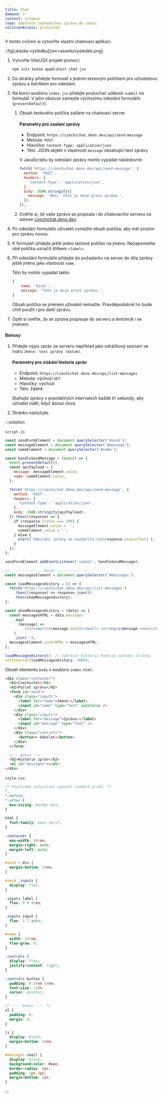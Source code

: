 ```yaml
---
title: Chat
demand: 3
context: cvlekce
lead: Odešlete jednoduchou zprávu do chatu.
solutionAccess: protected
---
```


V tomto cvičení si vytvoříte vlastní chatovací aplikaci.

::fig[ukázka výsledku]{src=assets/vysledek.png}

1.  Vytvořte Vite/JSX projekt pomocí:

    ```bash
    npm init kodim-app@latest chat jsx
    ```

1.  Do stránky přidejte formulář s jedním textovým políčkem pro uživatelovu zprávu a tlačítkem pro odeslání.

1.  Na konci souboru `index.jsx` přidejte posluchač události `submit` na formulář. V jeho obsluze zamezte výchozímu odeslání formuláře (`preventDefault`).

    1.  Obsah textového políčka zašlete na chatovací server.

        #### Parametry pro zaslání zprávy

        - Endpoint: `https://czechichat.deno.dev/api/send-message`
        - Metoda: `POST`
        - Hlavička: `Content-Type: application/json`
        - Tělo: JSON objekt s vlastností `message` obsahující text zprávy

        V JavaScriptu by odeslání zprávy mohlo vypadat následovně:

        ```js
        fetch('https://czechichat.deno.dev/api/send-message', {
          method: 'POST',
          headers: {
            'Content-Type': 'application/json',
          },
          body: JSON.stringify({
            message: 'Ahoj. Toto je moje první zpráva.',
          }),
        });
        ```

    1.  Ověřte si, že vaše zpráva se propsala i do chatovacího serveru na adrese [czechichat.deno.dev](https://czechichat.deno.dev/).

1.  Po odeslání formuláře uživateli vymažte obsah políčka, aby měl prostor pro zprávu novou.

1.  K formuláři přidejte ještě jedno textové políčko na jméno. Nezapomeňte obě políčka označit štítkem `<label>`.

1.  Při odesílání formuláře přidejte do požadavku na server do těla zprávy ještě jméno jako vlastnost `name`.

    Tělo by mohlo vypadat takto:

    ```js
    {
    	name: 'Karel',
    	message: 'Toto je moje první zpráva.',
    }
    ```

    Obsah políčka se jménem uživateli nemažte. Pravděpodobně ho bude chtít použít i pro další zprávu.

1.  Opět si ověřte, že se zpráva propisuje do serveru a tentokrát i se jménem.

#### Bonusy

1.  Přidejte výpis zpráv ze serveru například jako odrážkový seznam ve tvaru `Jméno: text zprávy (datum)`.

    #### Parametry pro získání historie zpráv

    - Endpoint: `https://czechichat.deno.dev/api/list-messages`
    - Metoda: výchozí `GET`
    - Hlavičky: výchozí
    - Tělo: žádné

    Stahujte zprávy v pravidelných intervalech každé tři sekundy, aby uživatel viděl, když dorazí nová.

1.  Stránku nastylujte.

:::solution

`script.js`:

```js
const sendFormElement = document.querySelector('#send');
const messageElement = document.querySelector('#message');
const nameElement = document.querySelector('#name');

const handleSendMessage = (event) => {
  event.preventDefault();
  const apiPayload = {
    message: messageElement.value,
    name: nameElement.value,
  };

  fetch('https://czechichat.deno.dev/api/send-message', {
    method: 'POST',
    headers: {
      'Content-Type': 'application/json',
    },
    body: JSON.stringify(apiPayload),
  }).then((response) => {
    if (response.status === 200) {
      messageElement.value = '';
      nameElement.value = '';
    } else {
      alert(`Odeslání zprávy se nezdařilo.\n${response.statusText}`);
    }
  });
};

sendFormElement.addEventListener('submit', handleSendMessage);

// -------------- bonus --------------
const messagesElement = document.querySelector('#messages');

const loadMessagesHistory = () => {
  fetch('https://czechichat.deno.dev/api/list-messages')
    .then((response) => response.json())
    .then(showMessagesHistory);
};

const showMessagesHistory = (data) => {
  const messagesHTML = data.messages
    .map(
      (message) =>
        `<li><small>${message.date}</small> <strong>${message.name}</strong>: ${message.message}</li>`
    )
    .join('');
  messagesElement.innerHTML = messagesHTML;
};

loadMessagesHistory(); // zobrazit historii hned po načtení stránky
setInterval(loadMessagesHistory, 3000);
```

Obsah elementu `body` v souboru `index.html`:

```html
<div class="container">
  <h1>Czechichat</h1>
  <h2>Poslat zprávu</h2>
  <form id="send">
    <div class="inputs">
      <label for="name">Jméno:</label>
      <input id="name" type="text" autofocus />
    </div>
    <div class="inputs">
      <label for="message">Zpráva:</label>
      <input id="message" type="text" />
    </div>
    <div class="controls">
      <button>➤ Odeslat</button>
    </div>
  </form>

  <!-- bonus -->
  <h2>Historie zpráv</h2>
  <ul id="messages"></ul>
</div>
```

`style.css`:

```css
/* Používáme intuitivní výpočet rozměrů prvků. */
*,
*:before,
*:after {
  box-sizing: border-box;
}

html {
  font-family: sans-serif;
}

.container {
  max-width: 40rem;
  margin-right: auto;
  margin-left: auto;
}

#send > div {
  margin-bottom: 1rem;
}

#send .inputs {
  display: flex;
}

.inputs label {
  flex: 0 0 4rem;
}

.inputs input {
  flex: 1 1 auto;
}

#name {
  width: 15rem;
  flex-grow: 0;
}

.controls {
  display: flex;
  justify-content: right;
}

.controls button {
  padding: 0.5rem 1rem;
  font-size: 120%;
  cursor: pointer;
}

/* ---- bonus ---- */
ul {
  padding: 0;
  margin: 0;
}

li {
  display: block;
  margin-bottom: 1rem;
}

#messages small {
  display: block;
  background-color: #eee;
  border-radius: 8px;
  padding: 2px 4px;
  margin-bottom: 5px;
}
```

:::
